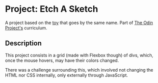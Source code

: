 # Project: Etch A Sketch

A project based on the [toy](https://en.wikipedia.org/wiki/Etch_A_Sketch) that goes by the same name. Part of [The Odin Project's](https://www.theodinproject.com) curriculum.

## Description

This project consists in a grid (made with Flexbox though) of divs, which, once the mouse hovers, may have their colors changed.

There was a challenge surrounding this, which involved not changing the HTML nor CSS internally, only externally through JavaScript.
